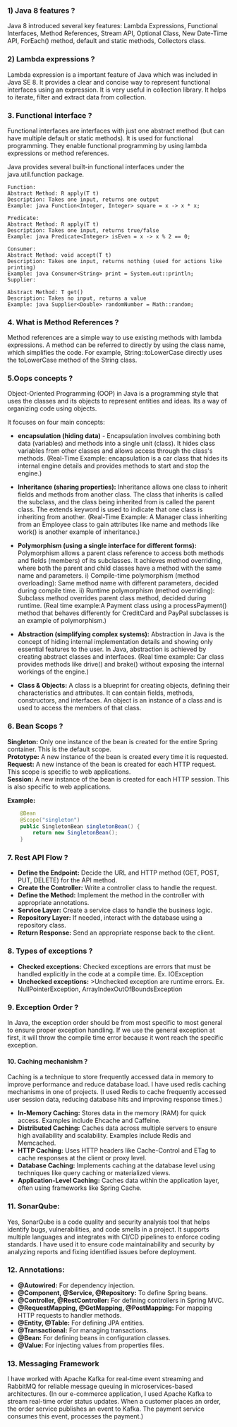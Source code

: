 ### 1) Java 8 features ?
Java 8 introduced several key features:
Lambda Expressions, Functional Interfaces, Method References, Stream API, Optional Class, New Date-Time API, ForEach() method, default and static methods, Collectors class.

### 2) Lambda expressions ?
Lambda expression is a important feature of Java which was included in Java SE 8. It provides a clear and concise way to represent functional interfaces using an expression. It is very useful in collection library. It helps to iterate, filter and extract data from collection.

### 3. Functional interface ?
Functional interfaces are interfaces with just one abstract method (but can have multiple default or static methods). It is used for functional programming. They enable functional programming by using lambda expressions or method references.

Java provides several built-in functional interfaces under the java.util.function package.
```
Function:
Abstract Method: R apply(T t)
Description: Takes one input, returns one output
Example: java Function<Integer, Integer> square = x -> x * x; 

Predicate:
Abstract Method: R apply(T t)
Description: Takes one input, returns true/false
Example: java Predicate<Integer> isEven = x -> x % 2 == 0; 

Consumer:
Abstract Method: void accept(T t)
Description: Takes one input, returns nothing (used for actions like printing)
Example: java Consumer<String> print = System.out::println; 
Supplier:

Abstract Method: T get()
Description: Takes no input, returns a value
Example: java Supplier<Double> randomNumber = Math::random;
```
### 4. What is Method References ?
Method references are a simple way to use existing methods with lambda expressions. A method can be referred to directly by using the class name, which simplifies the code.
For example, String::toLowerCase directly uses the toLowerCase method of the String class.

### 5.Oops concepts ?
Object-Oriented Programming (OOP) in Java is a programming style that uses the classes and its objects to represent entities and ideas. Its a way of organizing code using objects. </br>

It focuses on four main concepts: 

* <b>encapsulation (hiding data)</b> - Encapsulation involves combining both data (variables) and methods into a single unit (class). It hides class variables from other classes and allows access through the class's methods. 
(Real-Time Example: encapsulation is a car class that hides its internal engine details and provides methods to start and stop the engine.)

* <b>Inheritance (sharing properties):</b> Inheritance allows one class to inherit fields and methods from another class. The class that inherits is called the subclass, and the class being inherited from is called the parent class. The extends keyword is used to indicate that one class is inheriting from another.
(Real-Time Example: A Manager class inheriting from an Employee class to gain attributes like name and methods like work() is another example of inheritance.)

* <b>Polymorphism (using a single interface for different forms):</b> Polymorphism allows a parent class reference to access both methods and fields (members) of its subclasses. It achieves method overriding, where both the parent and child classes have a method with the same name and parameters.
      i) Compile-time polymorphism (method overloading): Same method name with different parameters, decided during compile time.
      ii) Runtime polymorphism (method overriding): Subclass method overrides parent class method, decided during runtime.
(Real time example:A Payment class using a processPayment() method that behaves differently for CreditCard and PayPal subclasses is an example of polymorphism.)

* <b>Abstraction (simplifying complex systems):</b>  Abstraction in Java is the concept of hiding internal implementation details and showing only essential features to the user. In Java, abstraction is achieved by creating abstract classes and interfaces.
(Real time example:  Car class provides methods like drive() and brake() without exposing the internal workings of the engine.)

* <b>Class & Objects:</b>  A class is a blueprint for creating objects, defining their characteristics and attributes. It can contain fields, methods, constructors, and interfaces. An object is an instance of a class and is used to access the members of that class.

### 6. Bean Scops ?
<b>Singleton:</b> Only one instance of the bean is created for the entire Spring container. This is the default scope.</br>
<b>Prototype:</b> A new instance of the bean is created every time it is requested.</br>
<b>Request:</b> A new instance of the bean is created for each HTTP request. This scope is specific to web applications.</br>
<b>Session:</b> A new instance of the bean is created for each HTTP session. This is also specific to web applications.</br>

<b>Example:</b>
```java
    @Bean
    @Scope("singleton")
    public SingletonBean singletonBean() {
        return new SingletonBean();
    }
```

### 7. Rest API Flow ?
* <b>Define the Endpoint:</b> Decide the URL and HTTP method (GET, POST, PUT, DELETE) for the API method.
* <b>Create the Controller:</b> Write a controller class to handle the request.
* <b>Define the Method:</b>  Implement the method in the controller with appropriate annotations.
* <b>Service Layer:</b>  Create a service class to handle the business logic.
* <b>Repository Layer:</b>  If needed, interact with the database using a repository class.
* <b>Return Response:</b>  Send an appropriate response back to the client.
  
### 8. Types of exceptions ?
* <b>Checked exceptions:</b> Checked exceptions are errors that must be handled explicitly in the code at a compile time. Ex. IOException
* <b>Unchecked exceptions:</b> >Unchecked exception are runtime errors. Ex. NullPointerException, ArrayIndexOutOfBoundsException


### 9. Exception Order ?
In Java, the exception order should be from most specific to most general to ensure proper exception handling. If we use the general exception at first, it will throw the compile time error because it wont reach the specific exception.

#### 10. Caching mechanishm ?
 Caching is a technique to store frequently accessed data in memory to improve performance and reduce database load. I have used redis caching mechanisms in one of projects.
 (I used Redis to cache frequently accessed user session data, reducing database hits and improving response times.)
* <b>In-Memory Caching:</b> Stores data in the memory (RAM) for quick access. Examples include Ehcache and Caffeine.
* <b>Distributed Caching:</b> Caches data across multiple servers to ensure high availability and scalability. Examples include Redis and Memcached.
* <b>HTTP Caching:</b> Uses HTTP headers like Cache-Control and ETag to cache responses at the client or proxy level.
* <b>Database Caching:</b> Implements caching at the database level using techniques like query caching or materialized views.
* <b>Application-Level Caching:</b> Caches data within the application layer, often using frameworks like Spring Cache.

### 11. SonarQube:
Yes, SonarQube is a code quality and security analysis tool that helps identify bugs, vulnerabilities, and code smells in a project. It supports multiple languages and integrates with CI/CD pipelines to enforce coding standards. I have used it to ensure code maintainability and security by analyzing reports and fixing identified issues before deployment.

### 12. Annotations:
* <b>@Autowired:</b>  For dependency injection.
* <b>@Component, @Service, @Repository:</b>  To define Spring beans.
* <b>@Controller, @RestController:</b>  For defining controllers in Spring MVC.
* <b>@RequestMapping, @GetMapping, @PostMapping:</b>  For mapping HTTP requests to handler methods.
* <b>@Entity, @Table:</b>  For defining JPA entities.
* <b>@Transactional:</b>  For managing transactions.
* <b>@Bean:</b>  For defining beans in configuration classes.
* <b>@Value:</b>  For injecting values from properties files.

### 13. Messaging Framework
I have worked with Apache Kafka for real-time event streaming and RabbitMQ for reliable message queuing in microservices-based architectures.
(In our e-commerce application, I used Apache Kafka to stream real-time order status updates. When a customer places an order, the order service publishes an event to Kafka. The payment service consumes this event, processes the payment.)
